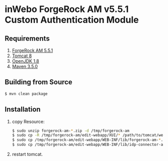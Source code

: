  inWebo ForgeRock AM v5.5.1 Custom Authentication Module
 =======================================================
 
 Requirements
 ------------
 
 1. [ForgeRock AM 5.5.1](https://www.forgerock.com/platform/access-management)
 1. [Tomcat 8](http://apache.mediamirrors.org/tomcat/tomcat-8/v8.5.30/bin/apache-tomcat-8.5.30.tar.gz)
 1. [OpenJDK 1.8](http://openjdk.java.net/)
 1. [Maven 3.5.0](https://maven.apache.org/index.html)
 
 Building from Source
 --------------------
 
 ```bash
 $ mvn clean package
 ```
 
 Installation
 ------------

1. copy Resource:

    ```bash
    $ sudo unzip forgerock-am-*.zip -d /tmp/forgerock-am
    $ sudo cp -R /tmp/forgerock-am/edit-webapp/XUI/* /path/to/tomcat/webapps/openam/XUI/
    $ sudo cp /tmp/forgerock-am/edit-webapp/WEB-INF/lib/forgerock-am-*.jar /path/to/tomcat/webapps/openam/WEB-INF/lib/
    $ sudo cp /tmp/forgerock-am/edit-webapp/WEB-INF/lib/idp-connector-auth-repackage-0.3.0.jar /path/to/tomcat/webapps/openam/WEB-INF/lib/   
    ```
4. restart tomcat.